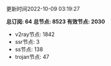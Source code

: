 更新时间2022-10-09 03:19:27

**总订阅: 64**
**总节点: 8523**
**有效节点: 2030**
- v2ray节点: 1842
- ssr节点: 3
- ss节点: 138
- trojan节点: 47
